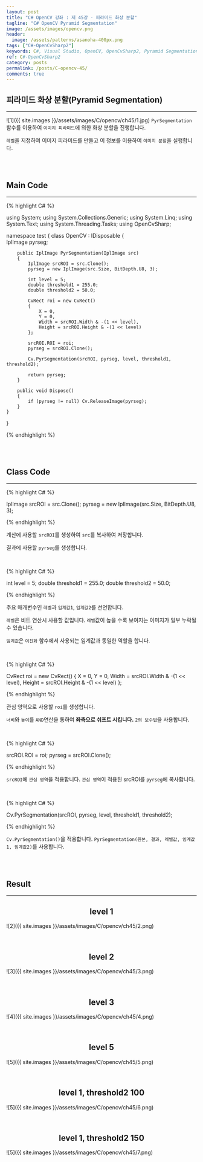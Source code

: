 ```yaml
---
layout: post
title: "C# OpenCV 강좌 : 제 45강 - 피라미드 화상 분할"
tagline: "C# OpenCV Pyramid Segmentation"
image: /assets/images/opencv.png
header:
  image: /assets/patterns/asanoha-400px.png
tags: ["C#-OpenCvSharp2"]
keywords: C#, Visual Studio, OpenCV, OpenCvSharp2, Pyramid Segmentation, Pyramid, Segmentation
ref: C#-OpenCvSharp2
category: posts
permalink: /posts/C-opencv-45/
comments: true
---
```


## 피라미드 화상 분할(Pyramid Segmentation) ##
----------

![1]({{ site.images }}/assets/images/C/opencv/ch45/1.jpg)
`PyrSegmentation` 함수를 이용하여 `이미지 피라미드`에 의한 화상 분할을 진행합니다.

`레벨`을 지정하여 이미지 피라미드를 만들고 이 정보를 이용하여 `이미지 분할`을 실행합니다.

<br>
<br>

## Main Code ##
----------
{% highlight C# %}

using System;
using System.Collections.Generic;
using System.Linq;
using System.Text;
using System.Threading.Tasks;
using OpenCvSharp;

namespace test
{
    class OpenCV : IDisposable
    {  
        IplImage pyrseg;
        
        public IplImage PyrSegmentation(IplImage src)
        {
            IplImage srcROI = src.Clone();
            pyrseg = new IplImage(src.Size, BitDepth.U8, 3);

            int level = 5;
            double threshold1 = 255.0;
            double threshold2 = 50.0;

            CvRect roi = new CvRect()
            {
                X = 0,
                Y = 0,
                Width = srcROI.Width & -(1 << level),
                Height = srcROI.Height & -(1 << level)
            };

            srcROI.ROI = roi;
            pyrseg = srcROI.Clone();

            Cv.PyrSegmentation(srcROI, pyrseg, level, threshold1, threshold2);
            
            return pyrseg;
        }
                  
        public void Dispose()
        {
            if (pyrseg != null) Cv.ReleaseImage(pyrseg);
        }
    }
}

{% endhighlight %}

<br>
<br>

## Class Code ##
----------

{% highlight C# %}

IplImage srcROI = src.Clone();
pyrseg = new IplImage(src.Size, BitDepth.U8, 3);

{% endhighlight %}

계산에 사용할 `srcROI`를 생성하여 `src`를 복사하여 저장합니다.

결과에 사용할 `pyrseg`를 생성합니다.

<br>

{% highlight C# %}

int level = 5;
double threshold1 = 255.0;
double threshold2 = 50.0;

{% endhighlight %}

주요 매개변수인 `레벨`과 `임계값1`, `임계값2`를 선언합니다.

`레벨`은 비트 연산시 사용할 값입니다. `레벨`값이 높을 수록 보여지는 이미지가 일부 누락될 수 있습니다.

`임계값`은 `이진화` 함수에서 사용되는 임계값과 동일한 역할을 합니다.

<br>

{% highlight C# %}

CvRect roi = new CvRect()
{
    X = 0,
    Y = 0,
    Width = srcROI.Width & -(1 << level),
    Height = srcROI.Height & -(1 << level)
};

{% endhighlight %}

관심 영역으로 사용할 `roi`를 생성합니다.

`너비`와 `높이`를 `AND`연산을 통하여 **좌측으로 쉬프트 시킵니다.** `2의 보수법`을 사용합니다.

<br>

{% highlight C# %}

srcROI.ROI = roi;
pyrseg = srcROI.Clone();

{% endhighlight %}

`srcROI`에 `관심 영역`을 적용합니다.
`관심 영역`이 적용된 srcROI를 `pyrseg`에 복사합니다.

<br>

{% highlight C# %}

Cv.PyrSegmentation(srcROI, pyrseg, level, threshold1, threshold2);

{% endhighlight %}

`Cv.PyrSegmentation()`을 적용합니다. `PyrSegmentation(원본, 결과, 레벨값, 임계값1, 임계값2)`를 사용합니다.

<br>
<br>

## Result ##
----------
## <center>level 1</center> ##
![2]({{ site.images }}/assets/images/C/opencv/ch45/2.png)

<br>

## <center>level 2</center> ##
![3]({{ site.images }}/assets/images/C/opencv/ch45/3.png)

<br>

## <center>level 3</center> ##
![4]({{ site.images }}/assets/images/C/opencv/ch45/4.png)

<br>

## <center>level 5</center> ##
![5]({{ site.images }}/assets/images/C/opencv/ch45/5.png)

<br>

## <center>level 1, threshold2 100</center> ##
![5]({{ site.images }}/assets/images/C/opencv/ch45/6.png)

<br>

## <center>level 1, threshold2 150</center> ##
![5]({{ site.images }}/assets/images/C/opencv/ch45/7.png)
